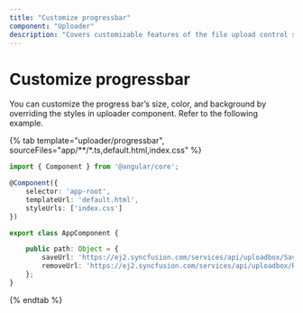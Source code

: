 ```yaml
---
title: "Customize progressbar"
component: "Uploader"
description: "Covers customizable features of the file upload control such as a preview image, invisible upload, progress bar, sort the file list and more."
---
```


# Customize progressbar

You can customize the progress bar’s size, color, and background by overriding the styles in uploader component. Refer to the following example.

{% tab template="uploader/progressbar", sourceFiles="app/**/*.ts,default.html,index.css" %}

```typescript
import { Component } from '@angular/core';

@Component({
    selector: 'app-root',
    templateUrl: 'default.html',
    styleUrls: ['index.css']
})

export class AppComponent {

    public path: Object = {
        saveUrl: 'https://ej2.syncfusion.com/services/api/uploadbox/Save',
        removeUrl: 'https://ej2.syncfusion.com/services/api/uploadbox/Remove'
    };
}
```

{% endtab %}
